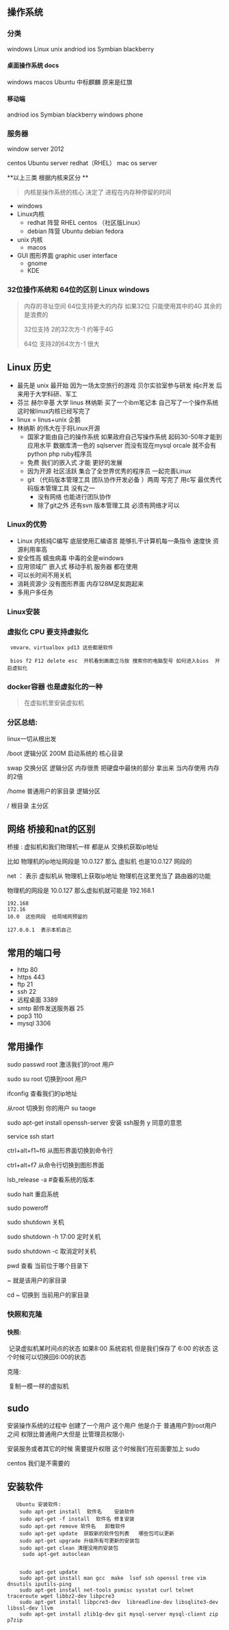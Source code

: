 ## 操作系统  

### 分类  

windows   Linux unix andriod ios  Symbian blackberry 

#### 桌面操作系统   docs 

windows  macos  Ubuntu 中标麒麟 原来是红旗  

#### 移动端

andriod ios  Symbian blackberry  windows phone 

### 服务器 

window server 2012 

centos Ubuntu server redhat（RHEL） mac os server  



**以上三类 根据内核来区分  **

> 内核是操作系统的核心 决定了 进程在内存种停留的时间  

* windows 
* Linux内核 
  * redhat  阵营 RHEL centos （社区版Linux）
  * debian 阵营 Ubuntu debian fedora 
* unix 内核  
  * macos 
* GUI 图形界面    graphic user interface
  * gnome 
  * KDE  



### 32位操作系统和 64位的区别  Linux windows 

> 内存的寻址空间   64位支持更大的内存  如果32位 只能使用其中的4G 其余的是浪费的  
>
> 32位支持 2的32次方-1 约等于4G  
>
> 64位 支持2的64次方-1 很大  



## Linux 历史    

* 最先是 unix  最开始 因为一场太空旅行的游戏   贝尔实验室参与研发  纯c开发 后来用于大学科研、军工  
* 芬兰 赫尔辛基 大学  linus  林纳斯   买了一个ibm笔记本  自己写了一个操作系统   这时候linux内核已经写完了  
* linux = linus+unix  企鹅 
* 林纳斯 的伟大在于将Linux开源   
  * 国家才能由自己的操作系统  如果政府自己写操作系统  起码30-50年才能到应用水平  数据库清一色的 sqlserver 而没有现在mysql orcale   就不会有 python php ruby程序员  
  * 免费  我们的嵌入式 才能 更好的发展  
  * 因为开源  社区活跃  集合了全世界优秀的程序员  一起完善Linux 
  * git （代码版本管理工具  团队协作开发必备 ）两周 写完了  用c写     最优秀代码版本管理工具 没有之一 
    * 没有网络 也能进行团队协作 
    * 除了git之外 还有svn 版本管理工具  必须有网络才可以

### Linux的优势  

* Linux 内核纯C编写  底层使用汇编语言 能够扎干计算机每一条指令  速度快 资源利用率高  
* 安全性高  蠕虫病毒 中毒的全是windows  
* 应用领域广  嵌入式 移动手机 服务器  都在使用   
* 可以长时间不用关机 
* 消耗资源少  没有图形界面 内存128M足矣跑起来  
* 多用户多任务  



### Linux安装  

### 虚拟化   CPU 要支持虚拟化

```
 vmvare、virtualbox pd13 这些都是软件 
 
 bios f2 F12 delete esc  开机看到画面立马按 搜索你的电脑型号 如何进入bios  开启虚拟化 
```

### docker容器 也是虚拟化的一种 

> 在虚拟机里安装虚拟机 




### 分区总结:

linux一切从根出发  

/boot  逻辑分区  200M 启动系统的 核心目录   

swap 交换分区  逻辑分区   内存很贵 把硬盘中最快的部分 拿出来 当内存使用  内存的2倍  

/home 普通用户的家目录   逻辑分区

/ 根目录 主分区



## 网络 桥接和nat的区别  

桥接 :   虚拟机和我们物理机一样 都是从 交换机获取ip地址  

比如 物理机的ip地址网段是 10.0.127  那么 虚拟机 也是10.0.127 网段的  

net  ： 表示 虚拟机从 物理机上获取ip地址  物理机在这里充当了 路由器的功能  

物理机的网段是  10.0.127  那么虚拟机就可能是  192.168.1  

```
192.168   
172.16  
10.0  这些网段  给局域网预留的

127.0.0.1  表示本机自己 
```



## 常用的端口号  

* http 80 
* https 443 
* ftp 21
* ssh 22 
* 远程桌面 3389 
* smtp 邮件发送服务器 25 
* pop3 110 
* mysql 3306 



## 常用操作  

sudo passwd root  激活我们的root 用户 

sudo su root  切换到root 用户 

ifconfig  查看我们的ip地址  

从root 切换到 你的用户 su taoge 

sudo apt-get install openssh-server       安装 ssh服务    y 同意的意思  

service ssh start 

ctrl+alt+f1~f6 从图形界面切换到命令行    

ctrl+alt+f7 从命令行切换到图形界面  

lsb_release -a  #查看系统的版本

sudo halt  重启系统  

sudo poweroff

sudo shutdown 关机

sudo shutdown -h  17:00  定时关机  

sudo shutdown -c 取消定时关机  

pwd 查看 当前位于哪个目录下   

~ 就是该用户的家目录  

cd ~  切换到 当前用户的家目录  



### 快照和克隆  



#### 快照: 

​	记录虚拟机某时间点的状态  如果8:00 系统宕机  但是我们保存了 6:00 的状态 这个时候可以切换回6:00的状态  

克隆: 

​	复制一模一样的虚拟机 

## sudo  

安装操作系统的过程中 创建了一个用户 这个用户 他是介于 普通用户到root用户之间   权限比普通用户大但是 比管理员权限小    

安装服务或者其它的时候 需要提升权限   这个时候我们在前面要加上 sudo    

centos 我们是不需要的   



## 安装软件 

```
   Ubuntu 安装软件:   
    sudo apt-get install  软件名    安装软件 
    sudo apt-get -f install  软件名 修复安装  
    sudo apt-get remove 软件名   卸载软件 
    sudo apt-get update  获取新的软件包列表   哪些包可以更新 
    sudo apt-get upgrade 升级所有可更新的安装包  
    sudo apt-get clean 清理没用的安装包  
     sudo apt-get autoclean  
	
	
	sudo apt-get update
    sudo apt-get install man gcc  make  lsof ssh openssl tree vim dnsutils iputils-ping 
    sudo apt-get install net-tools psmisc sysstat curl telnet traceroute wget libbz2-dev libpcre3 
    sudo apt-get install libpcre3-dev  libreadline-dev libsqlite3-dev libssl-dev llvm 
    sudo apt-get install zlib1g-dev git mysql-server mysql-client zip  p7zip
```
